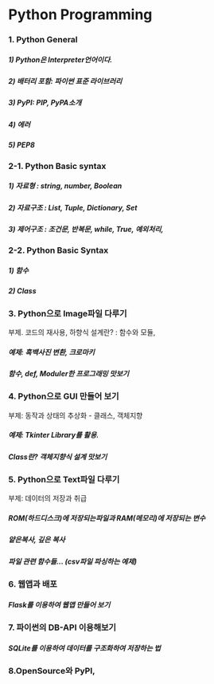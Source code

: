 # Python Programming


### 1. Python General 
##### 1) Python은 Interpreter언어이다. 
##### 2) 배터리 포함: 파이썬 표준 라이브러리
##### 3) PyPI: PIP, PyPA소개
##### 4) 에러
##### 5) PEP8




### 2-1. Python Basic syntax
##### 1) 자료형 : string, number, Boolean 
##### 2) 자료구조 : List, Tuple, Dictionary, Set
##### 3) 제어구조 : 조건문, 반복문, while, True, 예외처리, 




### 2-2. Python Basic Syntax
##### 1) 함수
##### 2) Class




### 3. Python으로 Image파일 다루기
부제. 코드의 재사용, 하향식 설계란? : 함수와 모듈,
##### 예제: 흑백사진 변환, 크로마키
##### 함수, def, Moduler한 프로그래밍 맛보기


### 4. Python으로 GUI 만들어 보기
부제: 동작과 상태의 추상화 - 클래스, 객체지향
##### 예제: Tkinter Library를 활용. 
##### Class란? 객체지향식 설계 맛보기


### 5. Python으로 Text파일 다루기
부제: 데이터의 저장과 취급
##### ROM(하드디스크)에 저장되는파일과 RAM(메모리)에 저장되는 변수
##### 얕은복사, 깊은 복사
##### 파일 관련 함수들... (csv파일 파싱하는 예제)


### 6. 웹앱과 배포
##### Flask를 이용하여 웹앱 만들어 보기


### 7. 파이썬의 DB-API 이용해보기
##### SQLite를 이용하여 데이터를 구조화하여 저장하는 법


### 8.OpenSource와 PyPI,
